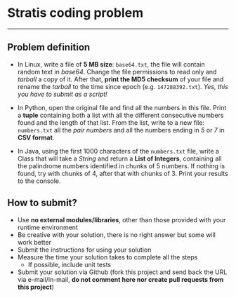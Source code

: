 # Stratis coding problem
---
## Problem definition
 * In Linux, write a file of **5 MB size**: `base64.txt`, the file will contain random text in _base64_.
Change the file permissions to read only and _tarball_ a copy of it. After that, **print the MD5 checksum** of your file and rename the _tarball_ to the time since epoch (e.g. `147288392.txt`). _Yes, this you have to submit as a script!_

 * In Python, open the original file and find all the numbers in this file. Print a **tuple** containing both a list with all the different consecutive numbers found and the length of that list.
From the list, write to a new file: `numbers.txt` all the _pair numbers_ and all the numbers ending in _5_ or _7_ in **CSV format**.

 * In Java, using the first 1000 characters of the `numbers.txt` file, write a Class that will take a _String_ and return a **List of Integers**, containing all the palindrome numbers identified in chunks of 5 numbers. If nothing is found, try with chunks of 4, after that with chunks of 3. Print your results to the console.

## How to submit?
 * Use **no external modules/libraries**, other than those provided with your runtime environment
 * Be creative with your solution, there is no right answer but some will work better
 * Submit the instructions for using your solution
 * Measure the time your solution takes to complete all the steps
   * If possible, include unit tests
 * Submit your solution via Github (fork this project and send back the URL via e-mail/in-mail, **do not comment here nor create pull requests from this project**)
